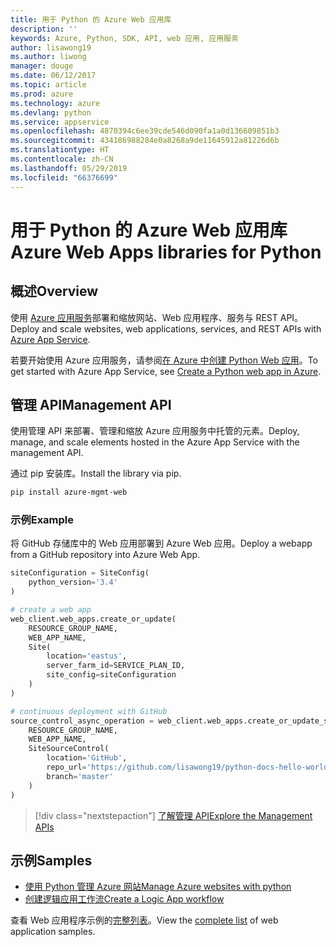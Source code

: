 ```yaml
---
title: 用于 Python 的 Azure Web 应用库
description: ''
keywords: Azure, Python, SDK, API, web 应用, 应用服务
author: lisawong19
ms.author: liwong
manager: douge
ms.date: 06/12/2017
ms.topic: article
ms.prod: azure
ms.technology: azure
ms.devlang: python
ms.service: appservice
ms.openlocfilehash: 4870394c6ee39cde546d090fa1a0d136609851b3
ms.sourcegitcommit: 434186988284e0a8268a9de11645912a81226d6b
ms.translationtype: HT
ms.contentlocale: zh-CN
ms.lasthandoff: 05/29/2019
ms.locfileid: "66376699"
---
```

# <a name="azure-web-apps-libraries-for-python"></a><span data-ttu-id="7b6e1-103">用于 Python 的 Azure Web 应用库</span><span class="sxs-lookup"><span data-stu-id="7b6e1-103">Azure Web Apps libraries for Python</span></span>

## <a name="overview"></a><span data-ttu-id="7b6e1-104">概述</span><span class="sxs-lookup"><span data-stu-id="7b6e1-104">Overview</span></span>

<span data-ttu-id="7b6e1-105">使用 [Azure 应用服务](/azure/app-service)部署和缩放网站、Web 应用程序、服务与 REST API。</span><span class="sxs-lookup"><span data-stu-id="7b6e1-105">Deploy and scale websites, web applications, services, and REST APIs with [Azure App Service](/azure/app-service).</span></span>

<span data-ttu-id="7b6e1-106">若要开始使用 Azure 应用服务，请参阅[在 Azure 中创建 Python Web 应用](/azure/app-service-web/app-service-web-get-started-python)。</span><span class="sxs-lookup"><span data-stu-id="7b6e1-106">To get started with Azure App Service, see [Create a Python web app in Azure](/azure/app-service-web/app-service-web-get-started-python).</span></span>

## <a name="management-api"></a><span data-ttu-id="7b6e1-107">管理 API</span><span class="sxs-lookup"><span data-stu-id="7b6e1-107">Management API</span></span>

<span data-ttu-id="7b6e1-108">使用管理 API 来部署、管理和缩放 Azure 应用服务中托管的元素。</span><span class="sxs-lookup"><span data-stu-id="7b6e1-108">Deploy, manage, and scale elements hosted in the Azure App Service with the management API.</span></span>

<span data-ttu-id="7b6e1-109">通过 pip 安装库。</span><span class="sxs-lookup"><span data-stu-id="7b6e1-109">Install the library via pip.</span></span>

```bash
pip install azure-mgmt-web
```

### <a name="example"></a><span data-ttu-id="7b6e1-110">示例</span><span class="sxs-lookup"><span data-stu-id="7b6e1-110">Example</span></span>

<span data-ttu-id="7b6e1-111">将 GitHub 存储库中的 Web 应用部署到 Azure Web 应用。</span><span class="sxs-lookup"><span data-stu-id="7b6e1-111">Deploy a webapp from a GitHub repository into Azure Web App.</span></span>

```python
siteConfiguration = SiteConfig(
    python_version='3.4'
)

# create a web app
web_client.web_apps.create_or_update(
    RESOURCE_GROUP_NAME,
    WEB_APP_NAME,
    Site(
        location='eastus',
        server_farm_id=SERVICE_PLAN_ID,
        site_config=siteConfiguration
    )
)

# continuous deployment with GitHub
source_control_async_operation = web_client.web_apps.create_or_update_source_control(
    RESOURCE_GROUP_NAME,
    WEB_APP_NAME,
    SiteSourceControl(
        location='GitHub',
        repo_url='https://github.com/lisawong19/python-docs-hello-world',
        branch='master'
    )
)
```

> [!div class="nextstepaction"]
> [<span data-ttu-id="7b6e1-112">了解管理 API</span><span class="sxs-lookup"><span data-stu-id="7b6e1-112">Explore the Management APIs</span></span>](/python/api/overview/azure/webapps/management)

## <a name="samples"></a><span data-ttu-id="7b6e1-113">示例</span><span class="sxs-lookup"><span data-stu-id="7b6e1-113">Samples</span></span>

* <span data-ttu-id="7b6e1-114">[使用 Python 管理 Azure 网站][1]</span><span class="sxs-lookup"><span data-stu-id="7b6e1-114">[Manage Azure websites with python][1]</span></span>
* <span data-ttu-id="7b6e1-115">[创建逻辑应用工作流][2]</span><span class="sxs-lookup"><span data-stu-id="7b6e1-115">[Create a Logic App workflow][2]</span></span>

<span data-ttu-id="7b6e1-116">查看 Web 应用程序示例的[完整列表](https://azure.microsoft.com/resources/samples/?platform=python&term=web-app)。</span><span class="sxs-lookup"><span data-stu-id="7b6e1-116">View the [complete list](https://azure.microsoft.com/resources/samples/?platform=python&term=web-app) of web application samples.</span></span>

[1]: https://azure.microsoft.com/resources/samples/app-service-web-python-manage
[2]: ../docs-ref-conceptual/python-sdk-azure-samples-logic-app-workflow.md

